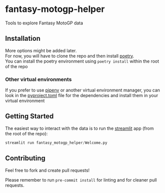 # fantasy-motogp-helper
Tools to explore Fantasy MotoGP data

## Installation
More options might be added later.  
For now, you will have to clone the repo and then install
[poetry](https://python-poetry.org/docs#installing-with-pipx).  
You can install the poetry environment using `poetry install` within the root of the repo

### Other virtual environments
If you prefer to use [pipenv](https://pipenv.pypa.io) or another virtual environment manager,
you can look in the [pyproject.toml](pyproject.toml) file for the dependencies and install them 
in your virtual environment

## Getting Started
The easiest way to interact with the data is to run the [streamlit](https://streamlit.io/) app 
(from the root of the repo):
```python
streamlit run fantasy_motogp_helper/Welcome.py
```

## Contributing
Feel free to fork and create pull requests!

Please remember to run `pre-commit install` for linting and for cleaner pull requests.
